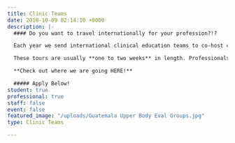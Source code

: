 ```yaml
---
title: Clinic Teams
date: 2018-10-09 02:14:10 +0000
description: |-
  #### Do you want to travel internationally for your profession?!?

  Each year we send international clinical education teams to co-host conferences and clinics on sports medicine and strength & conditioning with professionals and students in other countries, while communicating Christ’s love with others.

  These tours are usually **one to two weeks** in length. Professionals and college students are welcomed to apply in order to experience missions in your field of expertise!

  **Check out where we are going HERE!**

  ##### Apply Below!
student: true
professional: true
staff: false
event: false
featured_image: "/uploads/Guatemala Upper Body Eval Groups.jpg"
type: Clinic Teams

---
```

